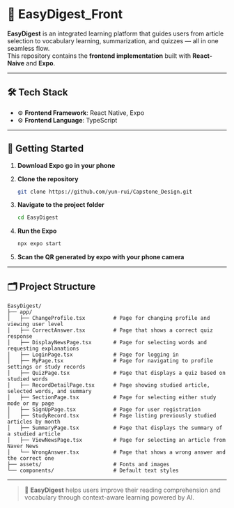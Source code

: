 # 📘 EasyDigest_Front

**EasyDigest** is an integrated learning platform that guides users from article selection to vocabulary learning, summarization, and quizzes — all in one seamless flow.  
This repository contains the **frontend implementation** built with **React-Naive** and **Expo**.

---

## 🛠 Tech Stack

- ⚙️ **Frontend Framework**: React Native, Expo
- ⚙️ **Frontend Language**: TypeScript
  
---

## 🚀 Getting Started
1. **Download Expo go in your phone**
   
2. **Clone the repository**
   ```bash
   git clone https://github.com/yun-rui/Capstone_Design.git
   ```

3. **Navigate to the project folder**
   ```bash
   cd EasyDigest
   ```

4. **Run the Expo**
   ```bash
   npx expo start
   ```

5. **Scan the QR generated by expo with your phone camera**

---

## 🗂 Project Structure

```
EasyDigest/
├── app/                 
│   ├── ChangeProfile.tsx         # Page for changing profile and viewing user level
│   ├── CorrectAnswer.tsx         # Page that shows a correct quiz response
│   ├── DisplayNewsPage.tsx       # Page for selecting words and requesting explanations
│   ├── LoginPage.tsx             # Page for logging in
│   ├── MyPage.tsx                # Page for navigating to profile settings or study records
│   ├── QuizPage.tsx              # Page that displays a quiz based on studied words
│   ├── RecordDetailPage.tsx      # Page showing studied article, selected words, and summary
│   ├── SectionPage.tsx           # Page for selecting either study mode or my page
│   ├── SignUpPage.tsx            # Page for user registration
│   ├── StudyRecord.tsx           # Page listing previously studied articles by month
│   ├── SummaryPage.tsx           # Page that displays the summary of a studied article
│   ├── ViewNewsPage.tsx          # Page for selecting an article from Naver News
│   └── WrongAnswer.tsx           # Page that shows a wrong answer and the correct one
├── assets/                       # Fonts and images
└── components/                   # Default text styles
```
---

> 🧠 **EasyDigest** helps users improve their reading comprehension and vocabulary through context-aware learning powered by AI.
